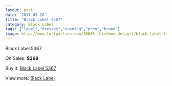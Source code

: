 ```yaml
---
layout: post
date: '2017-03-26'
title: "Black Label 5367"
category: Black Label
tags: ["label","dresses","evening","prom","brand"]
image: http://www.lustparties.com/10688-thickbox_default/black-label-5367.jpg
---
```

Black Label 5367

On Sales: **$368**
<a href="https://www.lustparties.com/en/black-label/3641-black-label-5367.html"><amp-img layout="responsive" width="600" height="600" src="//www.lustparties.com/10688-thickbox_default/black-label-5367.jpg" alt="Black Label 5367 0" /></a>
<a href="https://www.lustparties.com/en/black-label/3641-black-label-5367.html"><amp-img layout="responsive" width="600" height="600" src="//www.lustparties.com/10689-thickbox_default/black-label-5367.jpg" alt="Black Label 5367 1" /></a>

Buy it: [Black Label 5367](https://www.lustparties.com/en/black-label/3641-black-label-5367.html "Black Label 5367")

View more: [Black Label](https://www.lustparties.com/en/16-black-label "Black Label")